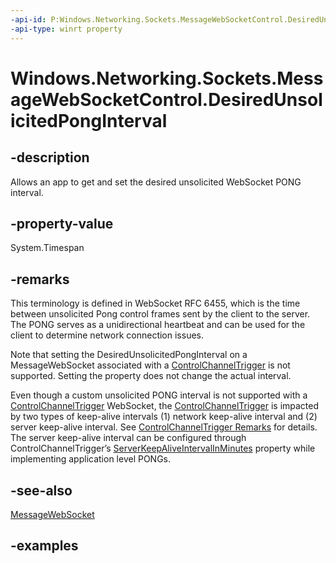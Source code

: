 ```yaml
---
-api-id: P:Windows.Networking.Sockets.MessageWebSocketControl.DesiredUnsolicitedPongInterval
-api-type: winrt property
---
```


<!-- Property syntax.
public TimeSpan DesiredUnsolicitedPongInterval { get;  set; }
-->

# Windows.Networking.Sockets.MessageWebSocketControl.DesiredUnsolicitedPongInterval

## -description
Allows an app to get and set the desired unsolicited WebSocket PONG interval.
## -property-value
System.Timespan
## -remarks
This terminology is defined in WebSocket RFC 6455, which is the time between unsolicited Pong control frames sent by the client to the server. The PONG serves as a unidirectional heartbeat and can be used for the client to determine network connection issues.  

Note that setting the DesiredUnsolicitedPongInterval on a MessageWebSocket associated with a [ControlChannelTrigger](https://docs.microsoft.com/en-us/uwp/api/Windows.Networking.Sockets.ControlChannelTrigger) is not supported. Setting the property does not change the actual interval.

Even though a custom unsolicited PONG interval is not supported with a [ControlChannelTrigger](https://docs.microsoft.com/en-us/uwp/api/Windows.Networking.Sockets.ControlChannelTrigger) WebSocket, the [ControlChannelTrigger](https://docs.microsoft.com/en-us/uwp/api/Windows.Networking.Sockets.ControlChannelTrigger) is impacted by two types of keep-alive intervals  (1) network keep-alive interval and (2) server keep-alive interval. See [ControlChannelTrigger Remarks](https://docs.microsoft.com/en-us/uwp/api/Windows.Networking.Sockets.ControlChannelTrigger#Remarks) for details. The server keep-alive interval can be configured through ControlChannelTrigger’s [ServerKeepAliveIntervalInMinutes](https://docs.microsoft.com/en-us/uwp/api/windows.networking.sockets.controlchanneltrigger#Windows_Networking_Sockets_ControlChannelTrigger_ServerKeepAliveIntervalInMinutes) property while implementing application level PONGs. 

## -see-also
[MessageWebSocket](messagewebsocket.md)
## -examples

